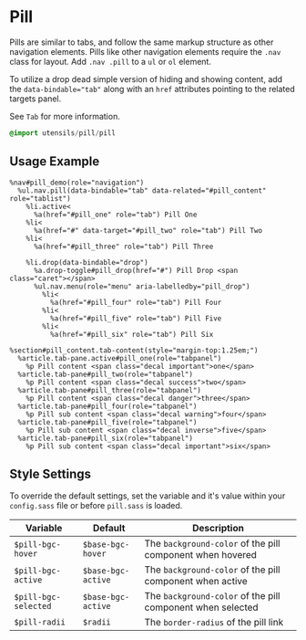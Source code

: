 
# Pill
Pills are similar to tabs, and follow the same markup structure as other
navigation elements. Pills like other navigation elements require the
`.nav` class for layout. Add `.nav .pill` to a `ul` or `ol` element.

To utilize a drop dead simple version of hiding and showing content, add
the `data-bindable="tab"` along with an `href` attributes pointing to
the related targets panel.

See `Tab` for more information.

```sass
@import utensils/pill/pill
```

## Usage Example

<!--~ markup/pill.html.haml -->
```haml
%nav#pill_demo(role="navigation")
  %ul.nav.pill(data-bindable="tab" data-related="#pill_content" role="tablist")
    %li.active<
      %a(href="#pill_one" role="tab") Pill One
    %li<
      %a(href="#" data-target="#pill_two" role="tab") Pill Two
    %li<
      %a(href="#pill_three" role="tab") Pill Three

    %li.drop(data-bindable="drop")
      %a.drop-toggle#pill_drop(href="#") Pill Drop <span class="caret"></span>
      %ul.nav.menu(role="menu" aria-labelledby="pill_drop")
        %li<
          %a(href="#pill_four" role="tab") Pill Four
        %li<
          %a(href="#pill_five" role="tab") Pill Five
        %li<
          %a(href="#pill_six" role="tab") Pill Six

%section#pill_content.tab-content(style="margin-top:1.25em;")
  %article.tab-pane.active#pill_one(role="tabpanel")
    %p Pill content <span class="decal important">one</span>
  %article.tab-pane#pill_two(role="tabpanel")
    %p Pill content <span class="decal success">two</span>
  %article.tab-pane#pill_three(role="tabpanel")
    %p Pill content <span class="decal danger">three</span>
  %article.tab-pane#pill_four(role="tabpanel")
    %p Pill sub content <span class="decal warning">four</span>
  %article.tab-pane#pill_five(role="tabpanel")
    %p Pill sub content <span class="decal inverse">five</span>
  %article.tab-pane#pill_six(role="tabpanel")
    %p Pill sub content <span class="decal important">six</span>
```
<!-- end -->

## Style Settings
To override the default settings, set the variable and it's value
within your `config.sass` file or before `pill.sass` is loaded.

Variable             | Default            | Description
-------------------- | ------------------ | -------------------------------------------
`$pill-bgc-hover`    | `$base-bgc-hover`  | The `background-color` of the pill component when hovered
`$pill-bgc-active`   | `$base-bgc-active` | The `background-color` of the pill component when active
`$pill-bgc-selected` | `$base-bgc-active` | The `background-color` of the pill component when selected
`$pill-radii`        | `$radii`           | The `border-radius` of the pill link

